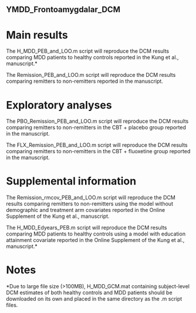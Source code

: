 ## YMDD_Frontoamygdalar_DCM

# Main results
The H_MDD_PEB_and_LOO.m script will reproduce the DCM results comparing MDD patients to healthy controls reported in the Kung et al., manuscript.* 

The Remission_PEB_and_LOO.m script will reproduce the DCM results comparing remitters to non-remitters reported in the manuscript.

# Exploratory analyses
The PBO_Remission_PEB_and_LOO.m script will reproduce the DCM results comparing remitters to non-remitters in the CBT + placebo group reported in the manuscript.

The FLX_Remission_PEB_and_LOO.m script will reproduce the DCM results comparing remitters to non-remitters in the CBT + fluoxetine group reported in the manuscript.

# Supplemental information
The Remission_rmcov_PEB_and_LOO.m script will reproduce the DCM results comparing remitters to non-remitters using the model without demographic and treatment arm covariates reported in the Online Supplement of the Kung et al., manuscript.

The H_MDD_Edyears_PEB.m script will reproduce the DCM results comparing MDD patients to healthy controls using a model with education attainment covariate reported in the Online Supplement of the Kung et al., manuscript.*

# Notes
*Due to large file size (>100MB), H_MDD_GCM.mat containing subject-level DCM estimates of both healthy controls and MDD patients should be downloaded on its own and placed in the same directory as the .m script files.

